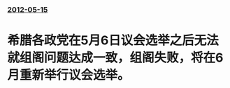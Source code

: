 ### [2012-05-15](/news/2012/05/15/index.md)

##### 
#  希腊各政党在5月6日议会选举之后无法就组阁问题达成一致，组阁失败，将在6月重新举行议会选举。



